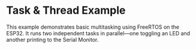 # Task & Thread Example

This example demonstrates basic multitasking using FreeRTOS on the ESP32. It runs two independent tasks in parallel—one toggling an LED and another printing to the Serial Monitor.
